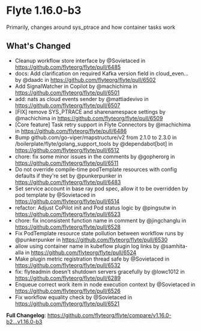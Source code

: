 # Flyte 1.16.0-b3
Primarily, changes around sys_ptrace and how container tasks work

## What's Changed
* Cleanup workflow store interface by @Sovietaced in https://github.com/flyteorg/flyte/pull/6485
* docs: Add clarification on required Kafka version field in cloud_even… by @daadc in https://github.com/flyteorg/flyte/pull/6502
* Add SignalWatcher in Copilot by @machichima in https://github.com/flyteorg/flyte/pull/6501
* add: nats as cloud events sender by @mattiadevivo in https://github.com/flyteorg/flyte/pull/6507
* [FIX] remove SYS_PTRACE and sharenamespace settings by @machichima in https://github.com/flyteorg/flyte/pull/6509
* [Core feature] Task retry support in Flyte Connectors by @machichima in https://github.com/flyteorg/flyte/pull/6486
* Bump github.com/go-viper/mapstructure/v2 from 2.1.0 to 2.3.0 in /boilerplate/flyte/golang_support_tools by @dependabot[bot] in https://github.com/flyteorg/flyte/pull/6512
* chore: fix some minor issues in the comments by @gopherorg in https://github.com/flyteorg/flyte/pull/6511
* Do not override compile-time podTemplate resources with config defaults if they're set by @punkerpunker in https://github.com/flyteorg/flyte/pull/6483
* Set service account in base ray pod spec, allow it to be overridden by pod template by @Sovietaced in https://github.com/flyteorg/flyte/pull/6514
* refactor: Adjust CoPilot init and Pod status logic by @pingsutw in https://github.com/flyteorg/flyte/pull/6523
* chore: fix inconsistent function name in comment by @jingchanglu in https://github.com/flyteorg/flyte/pull/6528
* Fix PodTemplate resource state pollution between workflow runs by @punkerpunker in https://github.com/flyteorg/flyte/pull/6530
* allow using container name in kubeflow plugin log links by @samhita-alla in https://github.com/flyteorg/flyte/pull/6524
* Make plugin metric registration thread safe by @Sovietaced in https://github.com/flyteorg/flyte/pull/6532
* fix: flyteadmin doesn't shutdown servers gracefully by @lowc1012 in https://github.com/flyteorg/flyte/pull/6289
* Enqueue correct work item in node execution context by @Sovietaced in https://github.com/flyteorg/flyte/pull/6526
* Fix workflow equality check by @Sovietaced in https://github.com/flyteorg/flyte/pull/6521

**Full Changelog**: https://github.com/flyteorg/flyte/compare/v1.16.0-b2...v1.16.0-b3


